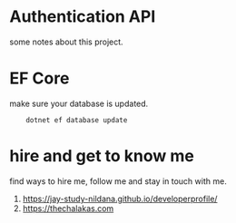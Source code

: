 # Authentication API

some notes about this project. 

# EF Core 

make sure your database is updated. 

```
    dotnet ef database update
```

# hire and get to know me

find ways to hire me, follow me and stay in touch with me.

1. https://jay-study-nildana.github.io/developerprofile/
1. https://thechalakas.com